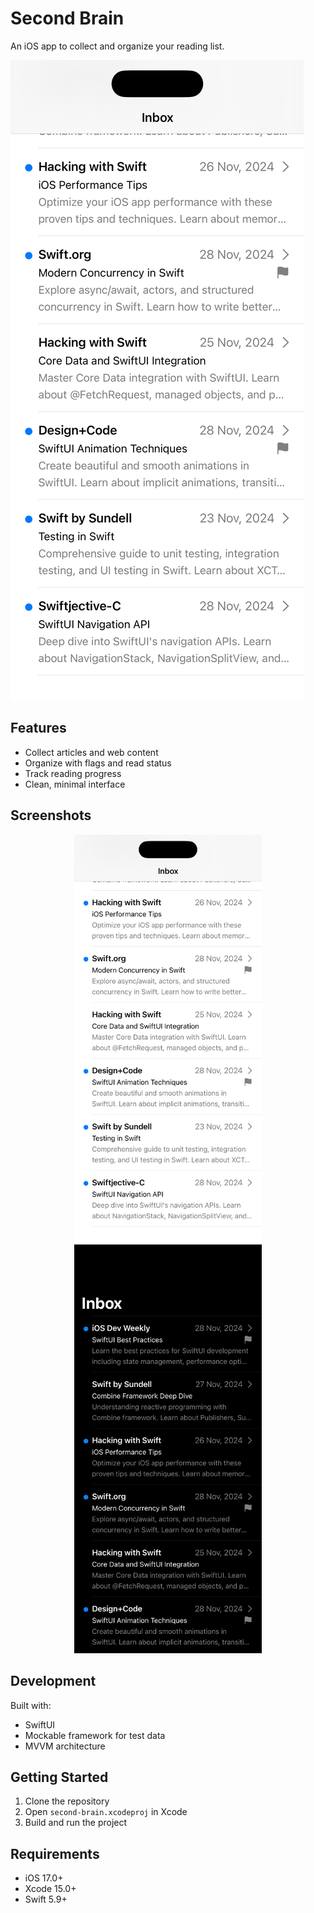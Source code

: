 # Second Brain

An iOS app to collect and organize your reading list.

![Second Brain App Screenshot](Screenshots/light-mode.png)

## Features

- Collect articles and web content
- Organize with flags and read status
- Track reading progress
- Clean, minimal interface

## Screenshots

<div align="center">
  <img src="Screenshots/light-mode.png" width="300" alt="Light Mode" />
  <img src="Screenshots/dark-mode.png" width="300" alt="Dark Mode" />
</div>

## Development

Built with:
- SwiftUI
- Mockable framework for test data
- MVVM architecture

## Getting Started

1. Clone the repository
2. Open `second-brain.xcodeproj` in Xcode
3. Build and run the project

## Requirements

- iOS 17.0+
- Xcode 15.0+
- Swift 5.9+
